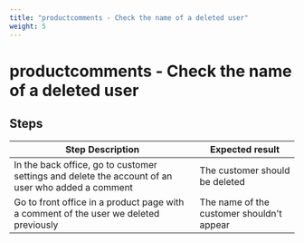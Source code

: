 ```yaml
---
title: "productcomments - Check the name of a deleted user"
weight: 5
---
```


# productcomments - Check the name of a deleted user
## Steps
| Step Description | Expected result |
| ----- | ----- |
| In the back office, go to customer settings and delete the account of an user who added a comment | The customer should be deleted |
| Go to front office in a product page with a comment of the user we deleted previously | The name of the customer shouldn't appear |
